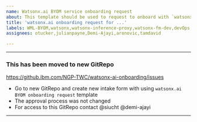 ```yaml
---
name: Watsonx.ai BYOM service onboarding request
about: This template should be used to request to onboard with `watsonx.ai` BYOM
title: 'watsonx.ai onboarding request for ...'
labels: WML-BYOM,watsonx,watsonx-inference-proxy,watsonx-fm-dev,devOps,watsonx-byom,watsonx-byom-request
assignees: otucker,julianpayne,Demi-Ajayi,aronovic,tamdavid

---
```

---
              
### This has been moved to new GitRepo
https://github.ibm.com/NGP-TWC/watsonx-ai-onboarding/issues

- Go to new GitRepo and create new intake form with using `watsonx.ai BYOM onboarding request` template
- The approval process was not changed
- For access to this GitRepo contact @siucht @demi-ajayi
---
